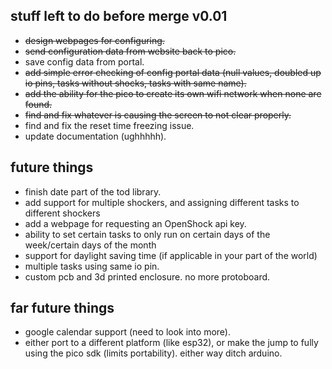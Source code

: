 ## stuff left to do before merge v0.01

* ~~design webpages for configuring.~~
* ~~send configuration data from website back to pico.~~
* save config data from portal.
* ~~add simple error checking of config portal data (null values, doubled up io pins, tasks without shocks, tasks with same name).~~
* ~~add the ability for the pico to create its own wifi network when none are found.~~
* ~~find and fix whatever is causing the screen to not clear properly.~~
* find and fix the reset time freezing issue.
* update documentation (ughhhhh).

## future things

* finish date part of the tod library.
* add support for multiple shockers, and assigning different tasks to different shockers
* add a webpage for requesting an OpenShock api key.
* ability to set certain tasks to only run on certain days of the week/certain days of the month
* support for daylight saving time (if applicable in your part of the world)
* multiple tasks using same io pin.
* custom pcb and 3d printed enclosure. no more protoboard.

## far future things

* google calendar support (need to look into more).
* either port to a different platform (like esp32), or make the jump to fully using the pico sdk (limits portability). either way ditch arduino. 